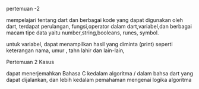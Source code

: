 pertemuan -2 

mempelajari tentang dart dan berbagai kode yang dapat digunakan oleh dart, terdapat perulangan, fungsi,operator dalam dart,variabel,dan berbagai macam tipe data yaitu number,string,booleans, runes, symbol.

untuk variabel, dapat menampilkan hasil yang diminta (print) seperti keterangan nama, umur , tahn lahir dan lain-lain,

Pertemuan 2 Kasus 

dapat menerjemahkan Bahasa C kedalam algoritma / dalam bahsa dart yang dapat dijalankan, dan lebih kedalam pemahaman mengenai logika algoritma 

